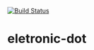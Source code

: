 [![Build Status](https://travis-ci.org/CleriaF/eletronic-dot.svg?branch=master)](https://travis-ci.org/CleriaF/eletronic-dot)

# eletronic-dot